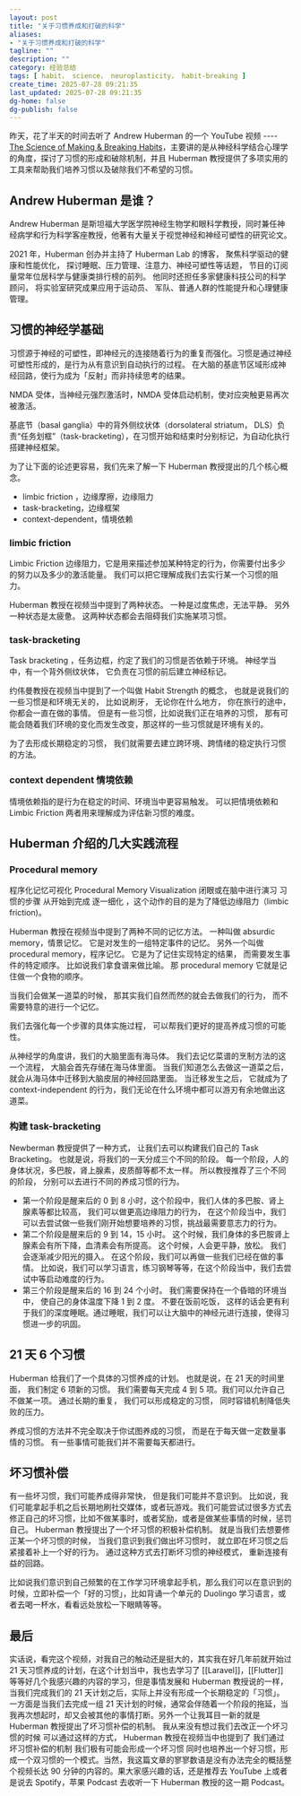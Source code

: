 ```yaml
---
layout: post
title: "关于习惯养成和打破的科学"
aliases:
- "关于习惯养成和打破的科学"
tagline: ""
description: ""
category: 经验总结
tags: [ habit， science， neuroplasticity， habit-breaking ]
create_time: 2025-07-28 09:21:35
last_updated: 2025-07-28 09:21:35
dg-home: false
dg-publish: false
---
```


昨天，花了半天的时间去听了 Andrew Huberman 的一个 YouTube 视频 ---- [The Science of Making & Breaking Habits](https://youtu.be/Wcs2PFz5q6g)，主要讲的是从神经科学结合心理学的角度，探讨了习惯的形成和破除机制，并且 Huberman 教授提供了多项实用的工具来帮助我们培养习惯以及破除我们不希望的习惯。

## Andrew Huberman 是谁？

Andrew Huberman 是斯坦福大学医学院神经生物学和眼科学教授，同时兼任神经病学和行为科学客座教授，他著有大量关于视觉神经和神经可塑性的研究论文。

2021 年，Huberman 创办并主持了 Huberman Lab 的博客， 聚焦科学驱动的健康和性能优化， 探讨睡眠、压力管理、注意力、神经可塑性等话题， 节目的订阅量常年位居科学与健康类排行榜的前列。 他同时还担任多家健康科技公司的科学顾问， 将实验室研究成果应用于运动员、 军队、普通人群的性能提升和心理健康管理。

## 习惯的神经学基础

习惯源于神经的可塑性，即神经元的连接随着行为的重复而强化。习惯是通过神经可塑性形成的，是行为从有意识到自动执行的过程。 在大脑的基底节区域形成神经回路，使行为成为「反射」而非持续思考的结果。

NMDA 受体，当神经元强烈激活时，NMDA 受体启动机制，使对应突触更易再次被激活。

基底节（basal ganglia）中的背外侧纹状体（dorsolateral striatum， DLS）负责“任务划框”（task-bracketing），在习惯开始和结束时分别标记，为自动化执行搭建神经框架。

为了让下面的论述更容易，我们先来了解一下 Huberman 教授提出的几个核心概念。

- limbic friction ，边缘摩擦，边缘阻力
- task-bracketing，边缘框架
- context-dependent，情境依赖

### limbic friction

Limbic Friction 边缘阻力，它是用来描述参加某种特定的行为，你需要付出多少的努力以及多少的激活能量。 我们可以把它理解成我们去实行某一个习惯的阻力。

Huberman 教授在视频当中提到了两种状态。 一种是过度焦虑，无法平静。 另外一种状态是太疲惫。 这两种状态都会去阻碍我们实施某项习惯。

### task-bracketing

Task bracketing ，任务边框，约定了我们的习惯是否依赖于环境。 神经学当中，有一个背外侧纹状体， 它负责在习惯的前后建立神经标记。

约伟曼教授在视频当中提到了一个叫做 Habit Strength 的概念， 也就是说我们的一些习惯是和环境无关的， 比如说刷牙， 无论你在什么地方， 你在旅行的途中， 你都会一直在做的事情。 但是有一些习惯，比如说我们正在培养的习惯， 那有可能会随着我们环境的变化而发生改变，那这样的一些习惯就是环境有关的。

为了去形成长期稳定的习惯， 我们就需要去建立跨环境、跨情绪的稳定执行习惯的方法。

### context dependent 情境依赖

情境依赖指的是行为在稳定的时间、环境当中更容易触发。 可以把情境依赖和 Limbic Friction 两者用来理解成为评估新习惯的难度。

## Huberman 介绍的几大实践流程

### Procedural memory

程序化记忆可视化 Procedural Memory Visualization 闭眼或在脑中进行演习 习惯的步骤 从开始到完成 逐一细化 ，这个动作的目的是为了降低边缘阻力（limbic friction)。

Huberman 教授在视频当中提到了两种不同的记忆方法。 一种叫做 absurdic memory，情景记忆。 它是对发生的一组特定事件的记忆。 另外一个叫做 procedural memory，程序记忆。 它是为了记住实现特定的结果， 而需要发生事件的特定顺序。 比如说我们拿食谱来做比喻。 那 procedural memory 它就是记住做一个食物的顺序。

当我们会做某一道菜的时候， 那其实我们自然而然的就会去做我们的行为， 而不需要特意的进行一个记忆。

我们去强化每一个步骤的具体实施过程， 可以帮我们更好的提高养成习惯的可能性。

从神经学的角度讲，我们的大脑里面有海马体。 我们去记忆菜谱的烹制方法的这一个流程， 大脑会首先存储在海马体里面。 当我们知道怎么去做这一道菜之后， 就会从海马体中迁移到大脑皮层的神经回路里面。 当迁移发生之后， 它就成为了 context-independent 的行为，我们无论在什么环境中都可以游刃有余地做出这道菜。

### 构建 task-bracketing

Newberman 教授提供了一种方式， 让我们去可以构建我们自己的 Task Bracketing。 也就是说，将我们的一天分成三个不同的阶段。 每一个阶段，人的身体状况，多巴胺，肾上腺素，皮质醇等都不太一样。 所以教授推荐了三个不同的阶段， 分别可以去进行不同的养成习惯的行为。

- 第一个阶段是醒来后的 0 到 8 小时，这个阶段中，我们人体的多巴胺、肾上腺素等都比较高， 我们可以做更高边缘阻力的行为， 在这个阶段当中，我们可以去尝试做一些我们刚开始想要培养的习惯，挑战最需要意志力的行为。
- 第二个阶段是醒来后的 9 到 14，15 小时。 这个时候，我们身体的多巴胺肾上腺素会有所下降，血清素会有所提高。 这个时候，人会更平静，放松。 我们会逐渐减少阳光的摄入。 在这个阶段，我们可以再做一些我们已经在做的事情。 比如说，我们可以学习语言，练习钢琴等等，在这个阶段当中，我们去尝试中等启动难度的行为。
- 第三个阶段是醒来后的 16 到 24 个小时。 我们需要保持在一个昏暗的环境当中， 使自己的身体温度下降 1 到 2 度。 不要在饭前吃饭， 这样的话会更有利于我们的深度睡眠。通过睡眠，我们可以让大脑中的神经元进行连接，使得习惯进一步的巩固。

## 21 天 6 个习惯

Huberman 给我们了一个具体的习惯养成的计划。 也就是说，在 21 天的时间里面， 我们制定 6 项新的习惯。 我们需要每天完成 4 到 5 项。我们可以允许自己不做某一项。 通过长期的重复， 我们可以形成稳定的习惯， 同时容错机制降低失败的压力。

养成习惯的方法并不完全取决于你试图养成的习惯， 而是在于每天做一定数量事情的习惯。 有一些事情可能我们并不需要每天都进行。

## 坏习惯补偿

有一些坏习惯，我们可能养成得非常快， 但是我们可能并不意识到。 比如说，我们可能拿起手机之后长期地刷社交媒体，或者玩游戏。我们可能尝试过很多方式去修正自己的坏习惯，比如不做某事时，或者奖励，或者是做某些事情的时候，惩罚自己。 Huberman 教授提出了一个坏习惯的积极补偿机制。 就是当我们去想要修正某一个坏习惯的时候， 当我们意识到我们做出坏习惯时， 就立即在坏习惯之后紧接着补上一个好的行为。 通过这种方式去打断坏习惯的神经模式， 重新连接有益的回路。

比如说我们意识到自己频繁的在工作学习环境拿起手机，那么我们可以在意识到的时候，立即补偿一个「好的习惯」，比如背诵一个单元的 Duolingo 学习语言，或者去喝一杯水，看看远处放松一下眼睛等等。

## 最后

实话说，看完这个视频，对我自己的触动还是挺大的，其实我在好几年前就开始过 21 天习惯养成的计划，在这个计划当中，我也去学习了 [[Laravel]]，[[Flutter]] 等等好几个我感兴趣的内容的学习，但是事情发展和 Huberman 教授说的一样，当我们完成我们的 21 天计划之后，实际上并没有形成一个长期稳定的「习惯」。一方面是当我们去完成一组 21 天计划的时候，通常会伴随着一个阶段的拖延，当我再次想起时，却又会被其他的事情打断。另外一个让我耳目一新的就是 Huberman 教授提出了坏习惯补偿的机制。 我从来没有想过我们去改正一个坏习惯的时候 可以通过这样的方式， Huberman 教授在视频当中也提到了 我们通过坏习惯补偿的机制 我们极有可能会形成一个坏习惯 同时也培养出一个好习惯，形成一个双习惯的一个模式。当然，我这篇文章的寥寥数语是没有办法完全的概括整个视频长达 90 分钟的内容的。果大家感兴趣的话，还是推荐去 YouTube 上或者是说去 Spotify，苹果 Podcast 去收听一下 Huberman 教授的这一期 Podcast。
